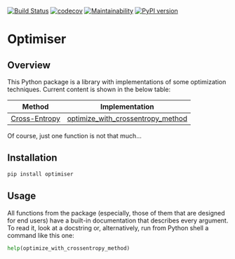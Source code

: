 [![Build Status](https://github.com/Nikolay-Lysenko/optimiser/actions/workflows/main.yml/badge.svg)](https://github.com/Nikolay-Lysenko/optimiser/actions/workflows/main.yml)
[![codecov](https://codecov.io/gh/Nikolay-Lysenko/optimiser/branch/master/graph/badge.svg)](https://codecov.io/gh/Nikolay-Lysenko/optimiser)
[![Maintainability](https://api.codeclimate.com/v1/badges/1ef4e3ac74a4d7ed2291/maintainability)](https://codeclimate.com/github/Nikolay-Lysenko/optimiser/maintainability)
[![PyPI version](https://badge.fury.io/py/optimiser.svg)](https://badge.fury.io/py/optimiser)


# Optimiser

## Overview

This Python package is a library with implementations of some optimization techniques. Current content is shown in the below table:

|                                             Method                                              |                                                           Implementation                                                           |
|:-----------------------------------------------------------------------------------------------:|:----------------------------------------------------------------------------------------------------------------------------------:|
| [Cross-Entropy](https://github.com/Nikolay-Lysenko/optimiser/blob/master/docs/crossentropy.pdf) | [optimize_with_crossentropy_method](https://github.com/Nikolay-Lysenko/optimiser/blob/master/optimiser/population/crossentropy.py) |

Of course, just one function is not that much...

## Installation

```bash
pip install optimiser
```

## Usage

All functions from the package (especially, those of them that are designed for end users) have a built-in documentation that describes every argument. To read it, look at a docstring or, alternatively, run from Python shell a command like this one:
```python
help(optimize_with_crossentropy_method)
```
